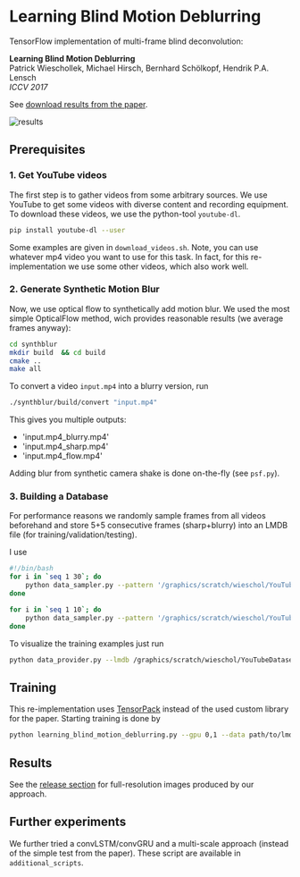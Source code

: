 # Learning Blind Motion Deblurring

TensorFlow implementation of multi-frame blind deconvolution:

**Learning Blind Motion Deblurring**<br>
Patrick Wieschollek, Michael Hirsch, Bernhard Schölkopf, Hendrik P.A. Lensch<br>
*ICCV 2017*

See [download results from the paper](https://github.com/cgtuebingen/learning-blind-motion-deblurring/releases).

![results](https://user-images.githubusercontent.com/6756603/28306964-93f64ce2-6ba1-11e7-8cdc-4f112d9d6059.jpg)


## Prerequisites
### 1. Get YouTube videos

The first step is to gather videos from some arbitrary sources. We use YouTube to get some videos with diverse content and recording equipment. To download these videos, we use the python-tool `youtube-dl`.

```bash
pip install youtube-dl --user
```

Some examples are given in `download_videos.sh`. Note, you can use whatever mp4 video you want to use for this task. In fact, for this re-implementation we use some other videos, which also work well.

###  2. Generate Synthetic Motion Blur

Now, we use optical flow to synthetically add motion blur. We used the most simple OpticalFlow method, wich provides reasonable results (we average frames anyway):

```bash
cd synthblur
mkdir build  && cd build
cmake ..
make all
```

To convert a video `input.mp4` into  a blurry version, run

```bash
./synthblur/build/convert "input.mp4"
```

This gives you multiple outputs:
- 'input.mp4_blurry.mp4'
- 'input.mp4_sharp.mp4'
- 'input.mp4_flow.mp4'

Adding blur from synthetic camera shake is done on-the-fly (see `psf.py`).

### 3. Building a Database
For performance reasons we randomly sample frames from all videos beforehand and store 5+5 consecutive frames (sharp+blurry) into an LMDB file (for training/validation/testing). 

I use

```bash
#!/bin/bash
for i in `seq 1 30`; do
    python data_sampler.py --pattern '/graphics/scratch/wieschol/YouTubeDataset/train/*_blurry.mp4' --lmdb /graphics/scratch/wieschol/YouTubeDataset/train$i.lmdb --num 5000
done

for i in `seq 1 10`; do
    python data_sampler.py --pattern '/graphics/scratch/wieschol/YouTubeDataset/val/*_blurry.mp4' --lmdb /graphics/scratch/wieschol/YouTubeDataset/val$i.lmdb --num 5000
done

```

To visualize the training examples just run

```bash
python data_provider.py --lmdb /graphics/scratch/wieschol/YouTubeDataset/train1.lmdb --show --num 5000
```


## Training

This re-implementation uses [TensorPack](https://github.com/ppwwyyxx/tensorpack) instead of the used custom library for the paper. Starting training is done by

```bash
python learning_blind_motion_deblurring.py --gpu 0,1 --data path/to/lmdb-files/
```

## Results
See the [release section](https://github.com/cgtuebingen/learning-blind-motion-deblurring/releases) for full-resolution images produced by our approach.

## Further experiments
We further tried a convLSTM/convGRU and a multi-scale approach (instead of the simple test from the paper). These script are available in `additional_scripts`.

